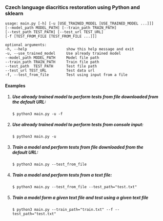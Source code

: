 
### Czech language diacritics restoration using Python and sklearn

```
usage: main.py [-h] [-u [USE_TRAINED_MODEL [USE_TRAINED_MODEL ...]]]
[--model_path MODEL_PATH] [--train_path TRAIN_PATH]
[--test_path TEST_PATH] [--test_url TEST_URL]
[-f [TEST_FROM_FILE [TEST_FROM_FILE ...]]]

optional arguments:
-h, --help 					show this help message and exit
-u, --use_trained_model  	Use already trained model
--model_path MODEL_PATH 	Model file path
--train_path TRAIN_PATH 	Train file path
--test_path  TEST_PATH		Test file path
--test_url TEST_URL 		Test data url
-f, --test_from_file		Test using input from a file
```

#### Examples

1) ##### Use already trained model to perform tests from file downloaded from the default URL:

	```
	$ python3 main.py -u -f
	```

2)  ##### Use already trained model to perform tests from console input:

	```
	$ python3 main.py -u
	```

3) ##### Train a model and perform tests from file downloaded from the default URL:

	```
	$ python3 main.py --test_from_file
	```

4) ##### Train a model and perform tests from a text file:

	```
	$ python3 main.py --test_from_file --test_path="test.txt"
	```
    
5) ##### Train a model form a given text file and test using a given text file

	```
	$ python3 main.py --train_path="train.txt" --f --test_path="test.txt"
	```